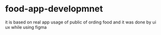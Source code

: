 # food-app-developmnet
it is based on real app usage of public of ording food
and it was done by ui ux while using figma 
